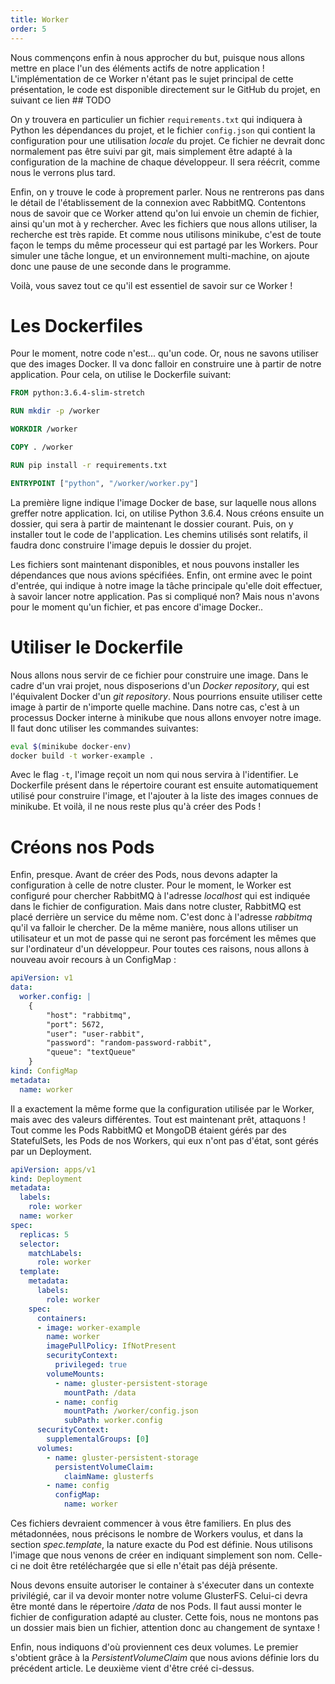 ```yaml
---
title: Worker
order: 5
---
```

Nous commençons enfin à nous approcher du but, puisque nous allons mettre en place l'un des éléments actifs de notre application ! L'implémentation de ce Worker n'étant pas le sujet principal de cette présentation, le code est disponible directement sur le GitHub du projet, en suivant ce lien ## TODO

On y trouvera en particulier un fichier `requirements.txt` qui indiquera à Python les dépendances du projet, et le fichier `config.json` qui contient la configuration pour une utilisation *locale* du projet. Ce fichier ne devrait donc normalement pas être suivi par git, mais simplement être adapté à la configuration de la machine de chaque développeur. Il sera réécrit, comme nous le verrons plus tard.

Enfin, on y trouve le code à proprement parler. Nous ne rentrerons pas dans le détail de l'établissement de la connexion avec RabbitMQ. Contentons nous de savoir que ce Worker attend qu'on lui envoie un chemin de fichier, ainsi qu'un mot à y rechercher. Avec les fichiers que nous allons utiliser, la recherche est très rapide. Et comme nous utilisons minikube, c'est de toute façon le temps du même processeur qui est partagé par les Workers. Pour simuler une tâche longue, et un environnement multi-machine, on ajoute donc une pause de une seconde dans le programme.

Voilà, vous savez tout ce qu'il est essentiel de savoir sur ce Worker !

# Les Dockerfiles

Pour le moment, notre code n'est... qu'un code. Or, nous ne savons utiliser que des images Docker. Il va donc falloir en construire une à partir de notre application. Pour cela, on utilise le Dockerfile suivant:

```dockerfile
FROM python:3.6.4-slim-stretch

RUN mkdir -p /worker

WORKDIR /worker

COPY . /worker

RUN pip install -r requirements.txt

ENTRYPOINT ["python", "/worker/worker.py"]
```

La première ligne indique l'image Docker de base, sur laquelle nous allons greffer notre application. Ici, on utilise Python 3.6.4. Nous créons ensuite un dossier, qui sera à partir de maintenant le dossier courant. Puis, on y installer tout le code de l'application. Les chemins utilisés sont relatifs, il faudra donc construire l'image depuis le dossier du projet. 

Les fichiers sont maintenant disponibles, et nous pouvons installer les dépendances que nous avions spécifiées. Enfin, ont ermine avec le point d'entrée, qui indique à notre image la tâche principale qu'elle doit effectuer, à savoir lancer notre application. Pas si compliqué non? Mais nous n'avons pour le moment qu'un fichier, et pas encore d'image Docker..

# Utiliser le Dockerfile

Nous allons nous servir de ce fichier pour construire une image. Dans le cadre d'un vrai projet, nous disposerions d'un *Docker repository*, qui est l'équivalent Docker d'un *git repository*. Nous pourrions ensuite utiliser cette image à partir de n'importe quelle machine. Dans notre cas, c'est à un processus Docker interne à minikube que nous allons envoyer notre image. Il faut donc utiliser les commandes suivantes:

```bash
eval $(minikube docker-env)
docker build -t worker-example .
```

Avec le flag `-t`, l'image reçoit un nom qui nous servira à l'identifier. Le Dockerfile présent dans le répertoire courant est ensuite automatiquement utilisé pour construire l'image, et l'ajouter à la liste des images connues de minikube. Et voilà, il ne nous reste plus qu'à créer des Pods !

# Créons nos Pods

Enfin, presque. Avant de créer des Pods, nous devons adapter la configuration à celle de notre cluster. Pour le moment, le Worker est configuré pour chercher RabbitMQ à l'adresse *localhost* qui est indiquée dans le fichier de configuration. Mais dans notre cluster, RabbitMQ est placé derrière un service du même nom. C'est donc à l'adresse *rabbitmq* qu'il va falloir le chercher. De la même manière, nous allons utiliser un utilisateur et un mot de passe qui ne seront pas forcément les mêmes que sur l'ordinateur d'un développeur. Pour toutes ces raisons, nous allons à nouveau avoir recours à un ConfigMap :

```yaml
apiVersion: v1
data:
  worker.config: |
    {
        "host": "rabbitmq",
        "port": 5672,
        "user": "user-rabbit",
        "password": "random-password-rabbit",
        "queue": "textQueue"
    }
kind: ConfigMap
metadata:
  name: worker
```

Il a exactement la même forme que la configuration utilisée par le Worker, mais avec des valeurs différentes. Tout est maintenant prêt, attaquons ! Tout comme les Pods RabbitMQ et MongoDB étaient gérés par des StatefulSets, les Pods de nos Workers, qui eux n'ont pas d'état, sont gérés par un Deployment.

```yaml
apiVersion: apps/v1
kind: Deployment
metadata:
  labels:
    role: worker
  name: worker
spec:
  replicas: 5
  selector:
    matchLabels:
      role: worker
  template:
    metadata:
      labels:
        role: worker
    spec:
      containers:
      - image: worker-example
        name: worker
		imagePullPolicy: IfNotPresent
        securityContext:
          privileged: true
        volumeMounts:
          - name: gluster-persistent-storage
            mountPath: /data
          - name: config
            mountPath: /worker/config.json
            subPath: worker.config
      securityContext:
        supplementalGroups: [0]
      volumes:
        - name: gluster-persistent-storage
          persistentVolumeClaim:
            claimName: glusterfs
        - name: config
          configMap:
            name: worker
```

Ces fichiers devraient commencer à vous être familiers. En plus des métadonnées, nous précisons le nombre de Workers voulus, et dans la section *spec.template*, la nature exacte du Pod est définie. Nous utilisons l'image que nous venons de créer en indiquant simplement son nom. Celle-ci ne doit être retéléchargée que si elle n'était pas déjà présente. 

Nous devons ensuite autoriser le container à s'éxecuter dans un contexte privilégié, car il va devoir monter notre volume GlusterFS. Celui-ci devra être monté dans le répertoire */data* de nos Pods. Il faut aussi monter le fichier de configuration adapté au cluster. Cette fois, nous ne montons pas un dossier mais bien un fichier, attention donc au changement de syntaxe !

Enfin, nous indiquons d'où proviennent ces deux volumes. Le premier s'obtient grâce à la *PersistentVolumeClaim* que nous avions définie lors du précédent article. Le deuxième vient d'être créé ci-dessus. 



